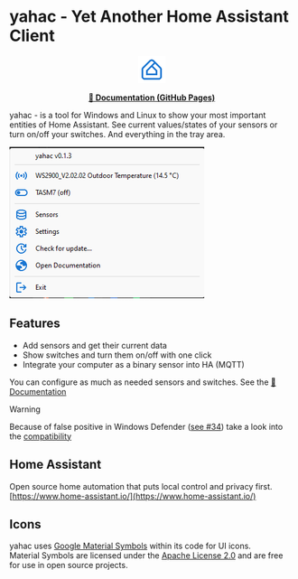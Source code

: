 # yahac - Yet Another Home Assistant Client

<p align="center">
  <img src="icons/home_app_logo_48dp_1976D2_FILL0_wght400_GRAD0_opsz48.png" alt="YAHAC Logo"/>
</p>

<p align="center">
  <b><a href="https://dseichter.github.io/yahac/">📖 Documentation (GitHub Pages)</a></b>
</p>

yahac - is a tool for Windows and Linux to show your most important entities of Home Assistant. See current values/states of your sensors or turn on/off your switches. And everything in the tray area.

![yahac in tray Icon](docs/docs/assets/screenshots/yahac_traymenu_with_entities.png)

## Features

* Add sensors and get their current data
* Show switches and turn them on/off with one click
* Integrate your computer as a binary sensor into HA (MQTT)

You can configure as much as needed sensors and switches. See the [📖 Documentation](https://dseichter.github.io/yahac/)

> [!WARNING]  
> Because of false positive in Windows Defender ([see #34](https://github.com/dseichter/yahac/issues/34)) take a look into the [compatibility](https://dseichter.github.io/yahac/compatibility/)

## Home Assistant

Open source home automation that puts local control and privacy first. [https://www.home-assistant.io/](https://www.home-assistant.io/)

## Icons

yahac uses [Google Material Symbols](https://fonts.google.com/icons) within its code for UI icons.  
Material Symbols are licensed under the [Apache License 2.0](https://github.com/google/material-design-icons/blob/master/LICENSE) and are free for use in open source projects.
